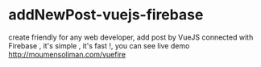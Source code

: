 # addNewPost-vuejs-firebase
create friendly for any web developer, add post by VueJS connected with Firebase , it's simple , it's fast !, you can see live demo http://moumensoliman.com/vuefire


